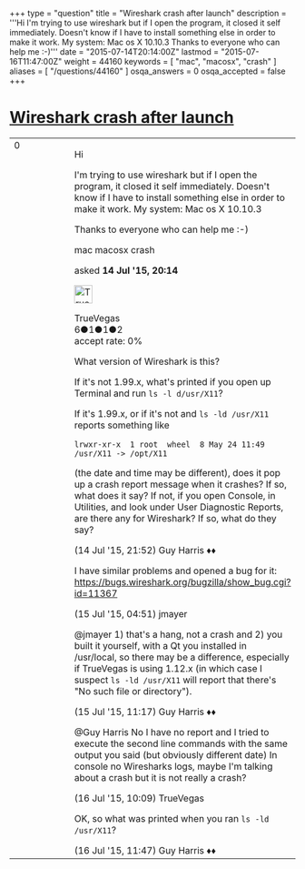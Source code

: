 +++
type = "question"
title = "Wireshark crash after launch"
description = '''Hi I&#x27;m trying to use wireshark but if I open the program, it closed it self immediately. Doesn&#x27;t know if I have to install something else in order to make it work. My system: Mac os X 10.10.3 Thanks to everyone who can help me :-)'''
date = "2015-07-14T20:14:00Z"
lastmod = "2015-07-16T11:47:00Z"
weight = 44160
keywords = [ "mac", "macosx", "crash" ]
aliases = [ "/questions/44160" ]
osqa_answers = 0
osqa_accepted = false
+++

<div class="headNormal">

# [Wireshark crash after launch](/questions/44160/wireshark-crash-after-launch)

</div>

<div id="main-body">

<div id="askform">

<table id="question-table" style="width:100%;"><colgroup><col style="width: 50%" /><col style="width: 50%" /></colgroup><tbody><tr class="odd"><td style="width: 30px; vertical-align: top"><div class="vote-buttons"><span id="post-44160-upvote" class="ajax-command post-vote up" rel="nofollow" title="I like this post (click again to cancel)"> </span><div id="post-44160-score" class="post-score" title="current number of votes">0</div><span id="post-44160-downvote" class="ajax-command post-vote down" rel="nofollow" title="I dont like this post (click again to cancel)"> </span> <span id="favorite-mark" class="ajax-command favorite-mark" rel="nofollow" title="mark/unmark this question as favorite (click again to cancel)"> </span><div id="favorite-count" class="favorite-count"></div></div></td><td><div id="item-right"><div class="question-body"><p>Hi</p><p>I'm trying to use wireshark but if I open the program, it closed it self immediately. Doesn't know if I have to install something else in order to make it work. My system: Mac os X 10.10.3</p><p>Thanks to everyone who can help me :-)</p></div><div id="question-tags" class="tags-container tags"><span class="post-tag tag-link-mac" rel="tag" title="see questions tagged &#39;mac&#39;">mac</span> <span class="post-tag tag-link-macosx" rel="tag" title="see questions tagged &#39;macosx&#39;">macosx</span> <span class="post-tag tag-link-crash" rel="tag" title="see questions tagged &#39;crash&#39;">crash</span></div><div id="question-controls" class="post-controls"></div><div class="post-update-info-container"><div class="post-update-info post-update-info-user"><p>asked <strong>14 Jul '15, 20:14</strong></p><img src="https://secure.gravatar.com/avatar/9b5f4312ea7101eb684468be78ddb093?s=32&amp;d=identicon&amp;r=g" class="gravatar" width="32" height="32" alt="TrueVegas&#39;s gravatar image" /><p><span>TrueVegas</span><br />
<span class="score" title="6 reputation points">6</span><span title="1 badges"><span class="badge1">●</span><span class="badgecount">1</span></span><span title="1 badges"><span class="silver">●</span><span class="badgecount">1</span></span><span title="2 badges"><span class="bronze">●</span><span class="badgecount">2</span></span><br />
<span class="accept_rate" title="Rate of the user&#39;s accepted answers">accept rate:</span> <span title="TrueVegas has no accepted answers">0%</span></p></div></div><div id="comments-container-44160" class="comments-container"><span id="44161"></span><div id="comment-44161" class="comment"><div id="post-44161-score" class="comment-score"></div><div class="comment-text"><p>What version of Wireshark is this?</p><p>If it's not 1.99.x, what's printed if you open up Terminal and run <code>ls -l d/usr/X11</code>?</p><p>If it's 1.99.x, or if it's not and <code>ls -ld /usr/X11</code> reports something like</p><pre><code>lrwxr-xr-x  1 root  wheel  8 May 24 11:49 /usr/X11 -&gt; /opt/X11</code></pre><p>(the date and time may be different), does it pop up a crash report message when it crashes? If so, what does it say? If not, if you open Console, in Utilities, and look under User Diagnostic Reports, are there any for Wireshark? If so, what do they say?</p></div><div id="comment-44161-info" class="comment-info"><span class="comment-age">(14 Jul '15, 21:52)</span> <span class="comment-user userinfo">Guy Harris ♦♦</span></div></div><span id="44170"></span><div id="comment-44170" class="comment"><div id="post-44170-score" class="comment-score"></div><div class="comment-text"><p>I have similar problems and opened a bug for it: <a href="https://bugs.wireshark.org/bugzilla/show_bug.cgi?id=11367">https://bugs.wireshark.org/bugzilla/show_bug.cgi?id=11367</a></p></div><div id="comment-44170-info" class="comment-info"><span class="comment-age">(15 Jul '15, 04:51)</span> <span class="comment-user userinfo">jmayer</span></div></div><span id="44181"></span><div id="comment-44181" class="comment"><div id="post-44181-score" class="comment-score"></div><div class="comment-text"><p><span>@jmayer</span> 1) that's a hang, not a crash and 2) you built it yourself, with a Qt you installed in /usr/local, so there may be a difference, especially if TrueVegas is using 1.12.x (in which case I suspect <code>ls -ld /usr/X11</code> will report that there's "No such file or directory").</p></div><div id="comment-44181-info" class="comment-info"><span class="comment-age">(15 Jul '15, 11:17)</span> <span class="comment-user userinfo">Guy Harris ♦♦</span></div></div><span id="44212"></span><div id="comment-44212" class="comment"><div id="post-44212-score" class="comment-score"></div><div class="comment-text"><p><span>@Guy Harris</span> No I have no report and I tried to execute the second line commands with the same output you said (but obviously different date) In console no Wiresharks logs, maybe I'm talking about a crash but it is not really a crash?</p></div><div id="comment-44212-info" class="comment-info"><span class="comment-age">(16 Jul '15, 10:09)</span> <span class="comment-user userinfo">TrueVegas</span></div></div><span id="44215"></span><div id="comment-44215" class="comment"><div id="post-44215-score" class="comment-score"></div><div class="comment-text"><p>OK, so what was printed when you ran <code>ls -ld /usr/X11</code>?</p></div><div id="comment-44215-info" class="comment-info"><span class="comment-age">(16 Jul '15, 11:47)</span> <span class="comment-user userinfo">Guy Harris ♦♦</span></div></div></div><div id="comment-tools-44160" class="comment-tools"></div><div class="clear"></div><div id="comment-44160-form-container" class="comment-form-container"></div><div class="clear"></div></div></td></tr></tbody></table>

</div>

</div>


